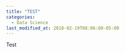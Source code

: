 ```yaml
---
title: "TEST"
categories: 
  - Data Science
last_modified_at: 2018-02-19T08:06:00-05:00
---
```


Test